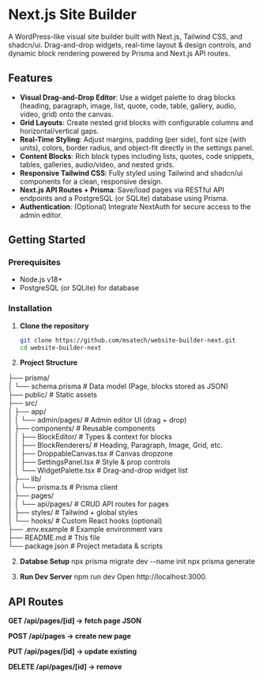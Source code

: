 # Next.js Site Builder

A WordPress-like visual site builder built with Next.js, Tailwind CSS, and shadcn/ui. Drag-and-drop widgets, real-time layout & design controls, and dynamic block rendering powered by Prisma and Next.js API routes.

## Features

- **Visual Drag-and-Drop Editor**: Use a widget palette to drag blocks (heading, paragraph, image, list, quote, code, table, gallery, audio, video, grid) onto the canvas.
- **Grid Layouts**: Create nested grid blocks with configurable columns and horizontal/vertical gaps.
- **Real-Time Styling**: Adjust margins, padding (per side), font size (with units), colors, border radius, and object-fit directly in the settings panel.
- **Content Blocks**: Rich block types including lists, quotes, code snippets, tables, galleries, audio/video, and nested grids.
- **Responsive Tailwind CSS**: Fully styled using Tailwind and shadcn/ui components for a clean, responsive design.
- **Next.js API Routes + Prisma**: Save/load pages via RESTful API endpoints and a PostgreSQL (or SQLite) database using Prisma.
- **Authentication**: (Optional) Integrate NextAuth for secure access to the admin editor.

## Getting Started

### Prerequisites

- Node.js v18+  
- PostgreSQL (or SQLite) for database

### Installation

1. **Clone the repository**  
   ```bash
   git clone https://github.com/msatech/website-builder-next.git
   cd website-builder-next

2. **Project Structure**

├── prisma/  
│   └── schema.prisma             # Data model (Page, blocks stored as JSON)  
├── public/                       # Static assets  
├── src/  
│   ├── app/  
│   │   └── admin/pages/          # Admin editor UI (drag + drop)  
│   ├── components/               # Reusable components  
│   │   ├── BlockEditor/          # Types & context for blocks  
│   │   ├── BlockRenderers/       # Heading, Paragraph, Image, Grid, etc.  
│   │   ├── DroppableCanvas.tsx   # Canvas dropzone  
│   │   ├── SettingsPanel.tsx     # Style & prop controls  
│   │   └── WidgetPalette.tsx     # Drag-and-drop widget list  
│   ├── lib/  
│   │   └── prisma.ts             # Prisma client  
│   ├── pages/  
│   │   └── api/pages/            # CRUD API routes for pages  
│   ├── styles/                   # Tailwind + global styles  
│   └── hooks/                    # Custom React hooks (optional)  
├── .env.example                  # Example environment vars  
├── README.md                     # This file  
└── package.json                  # Project metadata & scripts  


2. **Databse Setup**
npx prisma migrate dev --name init
npx prisma generate

3. **Run Dev Server**
npm run dev
Open http://localhost:3000.

## API Routes
**GET /api/pages/[id] → fetch page JSON**

**POST /api/pages → create new page**

**PUT /api/pages/[id] → update existing**

**DELETE /api/pages/[id] → remove**




